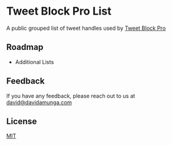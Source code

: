 # Tweet Block Pro List

A public grouped list of tweet handles used by [Tweet Block Pro](https://chrome.google.com/webstore/detail/tweet-block-pro/iafplfbgghgblajjnmlaknbkfbanllbb?hl=en-GB)

## Roadmap

- Additional Lists

## Feedback

If you have any feedback, please reach out to us at david@davidamunga.com

## License

[MIT](https://choosealicense.com/licenses/mit/)
